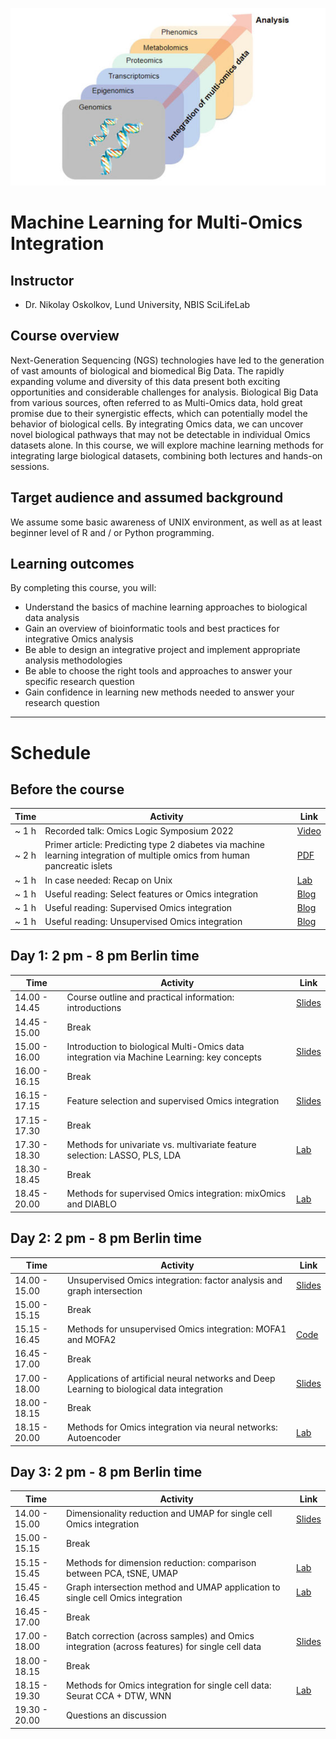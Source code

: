 ![](course_logo.jpg)

# Machine Learning for Multi-Omics Integration

## Instructor

- Dr. Nikolay Oskolkov, Lund University, NBIS SciLifeLab

## Course overview
Next-Generation Sequencing (NGS) technologies have led to the generation of vast amounts of biological and biomedical Big Data. The rapidly expanding volume and diversity of this data present both exciting opportunities and considerable challenges for analysis. Biological Big Data from various sources, often referred to as Multi-Omics data, hold great promise due to their synergistic effects, which can potentially model the behavior of biological cells. By integrating Omics data, we can uncover novel biological pathways that may not be detectable in individual Omics datasets alone. In this course, we will explore machine learning methods for integrating large biological datasets, combining both lectures and hands-on sessions.

## Target audience and assumed background
We assume some basic awareness of UNIX environment, as well as at least beginner level of R and / or Python programming.

## Learning outcomes
By completing this course, you will:

- Understand the basics of machine learning approaches to biological data analysis
- Gain an overview of bioinformatic tools and best practices for integrative Omics analysis
- Be able to design an integrative project and implement appropriate analysis methodologies
- Be able to choose the right tools and approaches to answer your specific research question
- Gain confidence in learning new methods needed to answer your research question

---

# Schedule

## Before the course

| Time   | Activity                                                          | Link                                                                                                                                                    |
|--------|-------------------------------------------------------------------|---------------------------------------------------------------------------------------------------------------------------------------------------------|
| ~ 1 h  | Recorded talk: Omics Logic Symposium 2022                                                                                 | [Video](https://www.youtube.com/watch?v=Jrz6t3fbOCw)                                            |
| ~ 2 h  | Primer article: Predicting type 2 diabetes via machine learning integration of multiple omics from human pancreatic islets| [PDF](articles/Multi_Omics_T2D_ScientificReports2024.pdf)                                       |
| ~ 1 h  | In case needed: Recap on Unix                                                                                             | [Lab](command-line-basics.md)                                                                  |
| ~ 1 h  | Useful reading: Select features or Omics integration                                                                      | [Blog](https://towardsdatascience.com/select-features-for-omics-integration-511390b7e7fd)       |
| ~ 1 h  | Useful reading: Supervised Omics integration                                                                              | [Blog](https://towardsdatascience.com/supervised-omics-integration-2158e1a6d23f)                |
| ~ 1 h  | Useful reading: Unsupervised Omics integration                                                                            | [Blog](https://towardsdatascience.com/unsupervised-omics-integration-688bf8fa49bf)              |



## Day 1: 2 pm - 8 pm Berlin time

| Time           | Activity                                                                                   | Link                                                                           |
|----------------|--------------------------------------------------------------------------------------------|--------------------------------------------------------------------------------|
| 14.00 - 14.45  | Course outline and practical information: introductions                                    | [Slides](slides/course-outline-and-practical-info.pdf)                         |
| 14.45 - 15.00  | Break                                                                                      |                                                                                |
| 15.00 - 16.00  | Introduction to biological Multi-Omics data integration via Machine Learning: key concepts | [Slides](slides/MachineLearningOmicsIntegration_Oskolkov.pdf)                  |
| 16.00 - 16.15  | Break                                                                                      |                                                                                |
| 16.15 - 17.15  | Feature selection and supervised Omics integration                                         | [Slides](slides/SupervisedOmicsIntegration_Oskolkov.pdf)                       |
| 17.15 - 17.30  | Break                                                                                      |                                                                                |
| 17.30 - 18.30  | Methods for univariate vs. multivariate feature selection: LASSO, PLS, LDA                 | [Lab](https://html-preview.github.io/?url=https://github.com/NikolayOskolkov/Physalia_MLOmicsIntegration_2025/practicals/OmicsIntegration_FeatureSelection.html)                       |
| 18.30 - 18.45  | Break                                                                                      |                                                                                |
| 18.45 - 20.00  | Methods for supervised Omics integration: mixOmics and DIABLO                              | [Lab](practicals/supervised_omics_integr_CLL.html)                             |


## Day 2: 2 pm - 8 pm Berlin time

| Time           | Activity                                                                                    | Link                                                                           |
|----------------|---------------------------------------------------------------------------------------------|--------------------------------------------------------------------------------|
| 14.00 - 15.00  | Unsupervised Omics integration: factor analysis and graph intersection                      | [Slides](slides/UnsupervisedOmicsIntegration_Oskolkov.pdf)                     |
| 15.00 - 15.15  | Break                                                                                       |                                                                                |
| 15.15 - 16.45  | Methods for unsupervised Omics integration: MOFA1 and MOFA2                                 | [Code](practicals/UnsupervisedOMICsIntegration_MOFA2.html)                     |
| 16.45 - 17.00  | Break                                                                                       |                                                                                |
| 17.00 - 18.00  | Applications of artificial neural networks and Deep Learning to biological data integration | [Slides](slides/DeepLearningOmicsIntegration_Oskolkov.pdf)                     |
| 18.00 - 18.15  | Break                                                                                       |                                                                                |
| 18.15 - 20.00  | Methods for Omics integration via neural networks: Autoencoder                              | [Lab](practicals/DeepLearningDataIntegration.html)                             |


## Day 3: 2 pm - 8 pm Berlin time

| Time           | Activity                                                                                        | Link                                                                           |
|----------------|-------------------------------------------------------------------------------------------------|--------------------------------------------------------------------------------|
| 14.00 - 15.00  | Dimensionality reduction and UMAP for single cell Omics integration                             | [Slides](slides/DimensionReduction_Oskolkov.pdf)                               |
| 15.00 - 15.15  | Break                                                                                           |                                                                                |
| 15.15 - 15.45  | Methods for dimension reduction: comparison between PCA, tSNE, UMAP                             | [Lab](practicals/OmicsIntegration_DimensionReduction.html)                     |
| 15.45 - 16.45  | Graph intersection method and UMAP application to single cell Omics integration                 | [Lab](practicals/UMAP_DataIntegration.html)                                    |
| 16.45 - 17.00  | Break                                                                                           |                                                                                |
| 17.00 - 18.00  | Batch correction (across samples) and Omics integration (across features) for single cell data  | [Slides](slides/Single_Cell_Integration_Oskolkov.pdf)                          |
| 18.00 - 18.15  | Break                                                                                           |                                                                                |
| 18.15 - 19.30  | Methods for Omics integration for single cell data: Seurat CCA + DTW, WNN                       | [Lab](practicals/SingleCell_OmicsIntegration.html)                             |
| 19.30 - 20.00  | Questions an discussion                                                                         |                                                                                |


